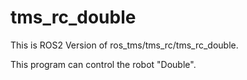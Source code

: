 # tms_rc_double
This is ROS2 Version of ros_tms/tms_rc/tms_rc_double.

This program can control the robot "Double".

